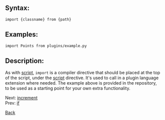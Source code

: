 ## Syntax:
`import {classname} from {path}`

## Examples:
`import Points from plugins/example.py`

## Description:
As with [script](script.md), `import` is a compiler directive that should be placed at the top of the script, under the [script](script.md) directive. It's used to call in a plugin language extension where needed. The example above is provided in the repository, to be used as a starting point for your own extra functionality.

Next: [increment](increment.md)  
Prev: [if](if.md)

[Back](../README.md)
